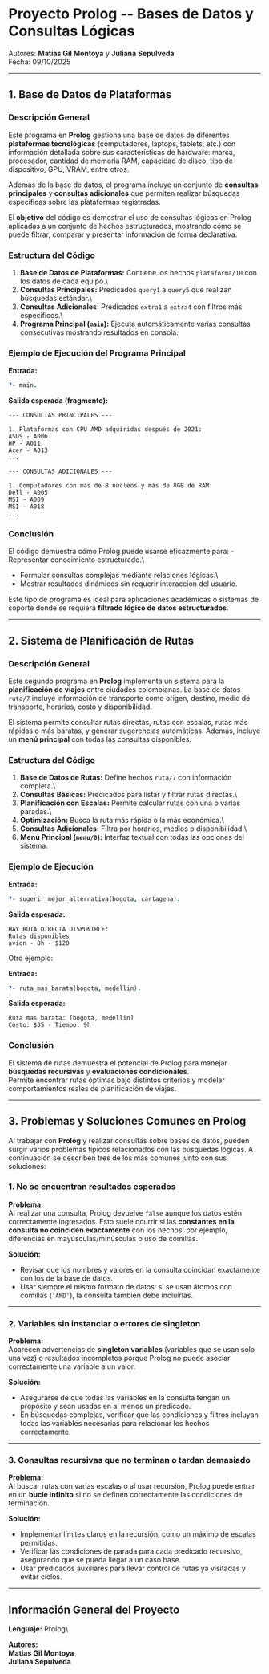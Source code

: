 #  Proyecto Prolog -- Bases de Datos y Consultas Lógicas

Autores: **Matias Gil Montoya** y **Juliana Sepulveda**\
Fecha: 09/10/2025

------------------------------------------------------------------------

##  1. Base de Datos de Plataformas

###  Descripción General

Este programa en **Prolog** gestiona una base de datos de diferentes
**plataformas tecnológicas** (computadores, laptops, tablets, etc.) con
información detallada sobre sus características de hardware: marca,
procesador, cantidad de memoria RAM, capacidad de disco, tipo de
dispositivo, GPU, VRAM, entre otros.

Además de la base de datos, el programa incluye un conjunto de
**consultas principales** y **consultas adicionales** que permiten
realizar búsquedas específicas sobre las plataformas registradas.

El **objetivo** del código es demostrar el uso de consultas lógicas en
Prolog aplicadas a un conjunto de hechos estructurados, mostrando cómo
se puede filtrar, comparar y presentar información de forma declarativa.

###  Estructura del Código

1.  **Base de Datos de Plataformas:** Contiene los hechos
    `plataforma/10` con los datos de cada equipo.\
2.  **Consultas Principales:** Predicados `query1` a `query5` que
    realizan búsquedas estándar.\
3.  **Consultas Adicionales:** Predicados `extra1` a `extra4` con
    filtros más específicos.\
4.  **Programa Principal (`main`):** Ejecuta automáticamente varias
    consultas consecutivas mostrando resultados en consola.

###  Ejemplo de Ejecución del Programa Principal

**Entrada:**

``` prolog
?- main.
```

**Salida esperada (fragmento):**

    --- CONSULTAS PRINCIPALES ---

    1. Plataformas con CPU AMD adquiridas después de 2021:
    ASUS - A006
    HP - A011
    Acer - A013
    ...

    --- CONSULTAS ADICIONALES ---

    1. Computadores con más de 8 núcleos y más de 8GB de RAM:
    Dell - A005
    MSI - A009
    MSI - A018
    ...

###  Conclusión

El código demuestra cómo Prolog puede usarse eficazmente para: -
Representar conocimiento estructurado.\
- Formular consultas complejas mediante relaciones lógicas.\
- Mostrar resultados dinámicos sin requerir interacción del usuario.

Este tipo de programa es ideal para aplicaciones académicas o sistemas
de soporte donde se requiera **filtrado lógico de datos estructurados**.

------------------------------------------------------------------------

##  2. Sistema de Planificación de Rutas

###  Descripción General

Este segundo programa en **Prolog** implementa un sistema para la
**planificación de viajes** entre ciudades colombianas. La base de datos
`ruta/7` incluye información de transporte como origen, destino, medio
de transporte, horarios, costo y disponibilidad.

El sistema permite consultar rutas directas, rutas con escalas, rutas
más rápidas o más baratas, y generar sugerencias automáticas. Además,
incluye un **menú principal** con todas las consultas disponibles.

###  Estructura del Código

1.  **Base de Datos de Rutas:** Define hechos `ruta/7` con información
    completa.\
2.  **Consultas Básicas:** Predicados para listar y filtrar rutas
    directas.\
3.  **Planificación con Escalas:** Permite calcular rutas con una o
    varias paradas.\
4.  **Optimización:** Busca la ruta más rápida o la más económica.\
5.  **Consultas Adicionales:** Filtra por horarios, medios o
    disponibilidad.\
6.  **Menú Principal (`menu/0`):** Interfaz textual con todas las
    opciones del sistema.

###  Ejemplo de Ejecución

**Entrada:**

``` prolog
?- sugerir_mejor_alternativa(bogota, cartagena).
```

**Salida esperada:**

    HAY RUTA DIRECTA DISPONIBLE:
    Rutas disponibles
    avion - 8h - $120

Otro ejemplo:

**Entrada:**

``` prolog
?- ruta_mas_barata(bogota, medellin).
```

**Salida esperada:**

    Ruta mas barata: [bogota, medellin]
    Costo: $35 - Tiempo: 9h

###  Conclusión

El sistema de rutas demuestra el potencial de Prolog para manejar
**búsquedas recursivas** y **evaluaciones condicionales**.\
Permite encontrar rutas óptimas bajo distintos criterios y modelar
comportamientos reales de planificación de viajes.

------------------------------------------------------------------------

## 3. Problemas y Soluciones Comunes en Prolog

Al trabajar con **Prolog** y realizar consultas sobre bases de datos, pueden surgir varios problemas típicos relacionados con las búsquedas lógicas. A continuación se describen tres de los más comunes junto con sus soluciones:

### 1. No se encuentran resultados esperados
**Problema:**  
Al realizar una consulta, Prolog devuelve `false` aunque los datos estén correctamente ingresados. Esto suele ocurrir si las **constantes en la consulta no coinciden exactamente** con los hechos, por ejemplo, diferencias en mayúsculas/minúsculas o uso de comillas.

**Solución:**  
- Revisar que los nombres y valores en la consulta coincidan exactamente con los de la base de datos.  
- Usar siempre el mismo formato de datos: si se usan átomos con comillas (`'AMD'`), la consulta también debe incluirlas.

---

### 2. Variables sin instanciar o errores de singleton
**Problema:**  
Aparecen advertencias de **singleton variables** (variables que se usan solo una vez) o resultados incompletos porque Prolog no puede asociar correctamente una variable a un valor.

**Solución:**  
- Asegurarse de que todas las variables en la consulta tengan un propósito y sean usadas en al menos un predicado.  
- En búsquedas complejas, verificar que las condiciones y filtros incluyan todas las variables necesarias para relacionar los hechos correctamente.

---

### 3. Consultas recursivas que no terminan o tardan demasiado
**Problema:**  
Al buscar rutas con varias escalas o al usar recursión, Prolog puede entrar en un **bucle infinito** si no se definen correctamente las condiciones de terminación.

**Solución:**  
- Implementar límites claros en la recursión, como un máximo de escalas permitidas.  
- Verificar las condiciones de parada para cada predicado recursivo, asegurando que se pueda llegar a un caso base.  
- Usar predicados auxiliares para llevar control de rutas ya visitadas y evitar ciclos.

------------------------------------------------------------------------

##  Información General del Proyecto

**Lenguaje:** Prolog\  

**Autores:**\
**Matias Gil Montoya**\
**Juliana Sepulveda**
